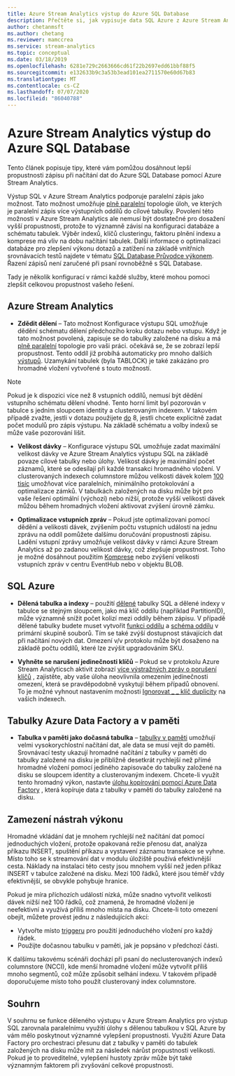 ```yaml
---
title: Azure Stream Analytics výstup do Azure SQL Database
description: Přečtěte si, jak vypisuje data SQL Azure z Azure Stream Analytics a dosahují vyšších sazeb propustnosti zápisu.
author: chetanmsft
ms.author: chetang
ms.reviewer: mamccrea
ms.service: stream-analytics
ms.topic: conceptual
ms.date: 03/18/2019
ms.openlocfilehash: 6281e729c2663666cd61f22b2697edd61bbf88f5
ms.sourcegitcommit: e132633b9c3a53b3ead101ea2711570e60d67b83
ms.translationtype: MT
ms.contentlocale: cs-CZ
ms.lasthandoff: 07/07/2020
ms.locfileid: "86040788"
---
```

# <a name="azure-stream-analytics-output-to-azure-sql-database"></a>Azure Stream Analytics výstup do Azure SQL Database

Tento článek popisuje tipy, které vám pomůžou dosáhnout lepší propustnosti zápisu při načítání dat do Azure SQL Database pomocí Azure Stream Analytics.

Výstup SQL v Azure Stream Analytics podporuje paralelní zápis jako možnost. Tato možnost umožňuje [plně paralelní](stream-analytics-parallelization.md#embarrassingly-parallel-jobs) topologie úloh, ve kterých je paralelní zápis více výstupních oddílů do cílové tabulky. Povolení této možnosti v Azure Stream Analytics ale nemusí být dostatečné pro dosažení vyšší propustnosti, protože to významně závisí na konfiguraci databáze a schématu tabulek. Výběr indexů, klíčů clusteringu, faktoru plnění indexu a komprese má vliv na dobu načítání tabulek. Další informace o optimalizaci databáze pro zlepšení výkonu dotazů a zatížení na základě vnitřních srovnávacích testů najdete v tématu [SQL Database Průvodce výkonem](../azure-sql/database/performance-guidance.md). Řazení zápisů není zaručené při psaní rovnoběžně s SQL Database.

Tady je několik konfigurací v rámci každé služby, které mohou pomoci zlepšit celkovou propustnost vašeho řešení.

## <a name="azure-stream-analytics"></a>Azure Stream Analytics

- **Zdědit dělení** – Tato možnost Konfigurace výstupu SQL umožňuje dědění schématu dělení předchozího kroku dotazu nebo vstupu. Když je tato možnost povolená, zapisuje se do tabulky založené na disku a má [plně paralelní](stream-analytics-parallelization.md#embarrassingly-parallel-jobs) topologie pro vaši práci. očekává se, že se zobrazí lepší propustnost. Tento oddíl již probíhá automaticky pro mnoho dalších [výstupů](stream-analytics-parallelization.md#partitions-in-inputs-and-outputs). Uzamykání tabulek (byla TABLOCK) je také zakázáno pro hromadné vložení vytvořené s touto možností.

> [!NOTE] 
> Pokud je k dispozici více než 8 vstupních oddílů, nemusí být dědění vstupního schématu dělení vhodné. Tento horní limit byl pozorován v tabulce s jedním sloupcem identity a clusterovaným indexem. V takovém případě zvažte, jestli v dotazu použijete [do](https://docs.microsoft.com/stream-analytics-query/into-azure-stream-analytics#into-shard-count) 8, jestli chcete explicitně zadat počet modulů pro zápis výstupu. Na základě schématu a volby indexů se může vaše pozorování lišit.

- **Velikost dávky** – Konfigurace výstupu SQL umožňuje zadat maximální velikost dávky ve Azure Stream Analytics výstupu SQL na základě povaze cílové tabulky nebo úlohy. Velikost dávky je maximální počet záznamů, které se odesílají při každé transakci hromadného vložení. V clusterovaných indexech columnstore můžou velikosti dávek kolem [100 tisíc](https://docs.microsoft.com/sql/relational-databases/indexes/columnstore-indexes-data-loading-guidance) umožňovat více paralelních, minimálního protokolování a optimalizace zámků. V tabulkách založených na disku může být pro vaše řešení optimální (výchozí) nebo nižší, protože vyšší velikosti dávek můžou během hromadných vložení aktivovat zvýšení úrovně zámku.

- **Optimalizace vstupních zpráv** – Pokud jste optimalizovani pomocí dědění a velikosti dávek, zvýšením počtu vstupních událostí na jednu zprávu na oddíl pomůžete dalšímu doručování propustnosti zápisu. Ladění vstupní zprávy umožňuje velikost dávky v rámci Azure Stream Analytics až po zadanou velikost dávky, což zlepšuje propustnost. Toho je možné dosáhnout použitím [Komprese](stream-analytics-define-inputs.md) nebo zvýšení velikosti vstupních zpráv v centru EventHub nebo v objektu BLOB.

## <a name="sql-azure"></a>SQL Azure

- **Dělená tabulka a indexy** – použití [dělené](https://docs.microsoft.com/sql/relational-databases/partitions/partitioned-tables-and-indexes?view=sql-server-2017) tabulky SQL a dělené indexy v tabulce se stejným sloupcem, jako má klíč oddílu (například PartitionID), může významně snížit počet kolizí mezi oddíly během zápisu. V případě dělené tabulky budete muset vytvořit [funkci oddílu](https://docs.microsoft.com/sql/t-sql/statements/create-partition-function-transact-sql?view=sql-server-2017) a [schéma oddílu](https://docs.microsoft.com/sql/t-sql/statements/create-partition-scheme-transact-sql?view=sql-server-2017) v primární skupině souborů. Tím se také zvýší dostupnost stávajících dat při načítání nových dat. Omezení v/v protokolu může být dosaženo na základě počtu oddílů, které lze zvýšit upgradováním SKU.

- **Vyhněte se narušení jedinečnosti klíčů** – Pokud se v protokolu Azure Stream Analyticsch aktivit zobrazí [více výstražných zpráv o porušení klíčů](stream-analytics-troubleshoot-output.md#key-violation-warning-with-azure-sql-database-output) , zajistěte, aby vaše úloha neovlivnila omezením jedinečnosti omezení, která se pravděpodobně vyskytují během případů obnovení. To je možné vyhnout nastavením možnosti [Ignorovat \_ \_ klíč duplicity](stream-analytics-troubleshoot-output.md#key-violation-warning-with-azure-sql-database-output) na vašich indexech.

## <a name="azure-data-factory-and-in-memory-tables"></a>Tabulky Azure Data Factory a v paměti

- **Tabulka v paměti jako dočasná tabulka** – [tabulky v paměti](/sql/relational-databases/in-memory-oltp/in-memory-oltp-in-memory-optimization) umožňují velmi vysokorychlostní načítání dat, ale data se musí vejít do paměti. Srovnávací testy ukazují hromadné načítání z tabulky v paměti do tabulky založené na disku je přibližně desetkrát rychlejší než přímé hromadné vložení pomocí jediného zapisovače do tabulky založené na disku se sloupcem identity a clusterovaným indexem. Chcete-li využít tento hromadný výkon, nastavte [úlohu kopírování pomocí Azure Data Factory](../data-factory/connector-azure-sql-database.md) , která kopíruje data z tabulky v paměti do tabulky založené na disku.

## <a name="avoiding-performance-pitfalls"></a>Zamezení nástrah výkonu
Hromadné vkládání dat je mnohem rychlejší než načítání dat pomocí jednoduchých vložení, protože opakovaná režie přenosu dat, analýza příkazu INSERT, spuštění příkazu a vystavení záznamu transakce se vyhne. Místo toho se k streamování dat v modulu úložiště používá efektivnější cesta. Náklady na instalaci této cesty jsou mnohem vyšší než jeden příkaz INSERT v tabulce založené na disku. Mezi 100 řádků, které jsou téměř vždy efektivnější, se obvykle pohybuje hranice. 

Pokud je míra příchozích událostí nízká, může snadno vytvořit velikosti dávek nižší než 100 řádků, což znamená, že hromadné vložení je neefektivní a využívá příliš mnoho místa na disku. Chcete-li toto omezení obejít, můžete provést jednu z následujících akcí:
* Vytvořte místo [triggeru](/sql/t-sql/statements/create-trigger-transact-sql) pro použití jednoduchého vložení pro každý řádek.
* Použijte dočasnou tabulku v paměti, jak je popsáno v předchozí části.

K dalšímu takovému scénáři dochází při psaní do neclusterovaných indexů columnstore (NCCI), kde menší hromadné vložení může vytvořit příliš mnoho segmentů, což může způsobit selhání indexu. V takovém případě doporučujeme místo toho použít clusterovaný index columnstore.

## <a name="summary"></a>Souhrn

V souhrnu se funkce děleného výstupu v Azure Stream Analytics pro výstup SQL zarovnala paralelnímu využití úlohy s dělenou tabulkou v SQL Azure by vám mělo poskytnout významné vylepšení propustnosti. Využití Azure Data Factory pro orchestraci přesunu dat z tabulky v paměti do tabulek založených na disku může mít za následek nárůst propustnosti velikosti. Pokud je to proveditelné, vylepšení hustoty zpráv může být také významným faktorem při zvyšování celkové propustnosti.
